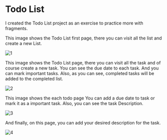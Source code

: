 # Todo List
I created the Todo List project as an exercise to practice more with fragments.

This image shows the Todo List first page, there you can visit all the list and create a new List.

<img>![1](https://user-images.githubusercontent.com/97099388/215567405-87248ac5-787e-4565-932f-c56fbd490b11.png)

This image shows the Todo List page, there you can visit all the task and of course create a new task. You can see the due date to each task. And you can mark important tasks. Also, as you can see, completed tasks will be added to the completed list.

<img>![2](https://user-images.githubusercontent.com/97099388/215568488-8c7eabb4-3df2-4e6e-80da-76048e32461c.png)

This image shows the each todo page You can add a due date to task or mark it as a important task. Also, you can see the task Description.

<img>![3](https://user-images.githubusercontent.com/97099388/215569476-4313c9d4-58c7-4c10-97cf-d0112c8e4eb4.png)

And finally, on this page, you can add your desired description for the task.

<img>![4](https://user-images.githubusercontent.com/97099388/215569981-ba9e6eac-b06c-42eb-afe2-9714274d92bb.png)
